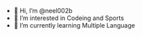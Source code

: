 - 👋 Hi, I’m @neel002b
- 👀 I’m interested in Codeing and Sports
- 🌱 I’m currently learning Multiple Language
<!---
neel002b/neel002b is a ✨ special ✨ repository because its `README.md` (this file) appears on your GitHub profile.
You can click the Preview link to take a look at your changes.
--->

